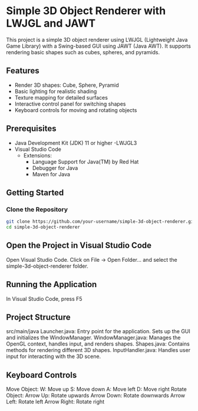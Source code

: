 # Simple 3D Object Renderer with LWJGL and JAWT

This project is a simple 3D object renderer using LWJGL (Lightweight Java Game Library) with a Swing-based GUI using JAWT (Java AWT). It supports rendering basic shapes such as cubes, spheres, and pyramids.

## Features

- Render 3D shapes: Cube, Sphere, Pyramid
- Basic lighting for realistic shading
- Texture mapping for detailed surfaces
- Interactive control panel for switching shapes
- Keyboard controls for moving and rotating objects

## Prerequisites

- Java Development Kit (JDK) 11 or higher
-LWJGL3
- Visual Studio Code
  - Extensions:
    - Language Support for Java(TM) by Red Hat
    - Debugger for Java
    - Maven for Java

## Getting Started

### Clone the Repository

```bash
git clone https://github.com/your-username/simple-3d-object-renderer.git
cd simple-3d-object-renderer
```

## Open the Project in Visual Studio Code
Open Visual Studio Code.
Click on File -> Open Folder... and select the simple-3d-object-renderer folder.

## Running the Application
In Visual Studio Code, press F5


## Project Structure
src/main/java
Launcher.java: Entry point for the application. Sets up the GUI and initializes the WindowManager.
WindowManager.java: Manages the OpenGL context, handles input, and renders shapes.
Shapes.java: Contains methods for rendering different 3D shapes.
InputHandler.java: Handles user input for interacting with the 3D scene.


## Keyboard Controls
Move Object:
W: Move up
S: Move down
A: Move left
D: Move right
Rotate Object:
Arrow Up: Rotate upwards
Arrow Down: Rotate downwards
Arrow Left: Rotate left
Arrow Right: Rotate right